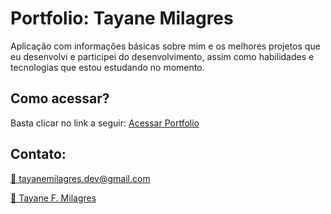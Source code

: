 # Portfolio: Tayane Milagres

Aplicação com informações básicas sobre mim e os melhores projetos que eu desenvolvi e participei do desenvolvimento, assim como habilidades e tecnologias que estou estudando no momento.

## Como acessar?
Basta clicar no link a seguir: <a href="https://portfolio-tayane-milagres.vercel.app/">Acessar Portfolio</a>

## Contato:
<a href="mailto:tayanemilagres.dev@gmail.com">
  <p> 📩 tayanemilagres.dev@gmail.com</p>
</a>


<a href="https://www.linkedin.com/in/tayane-f-milagres/"> 
    <p> 💼 Tayane F. Milagres</p>
</a>



